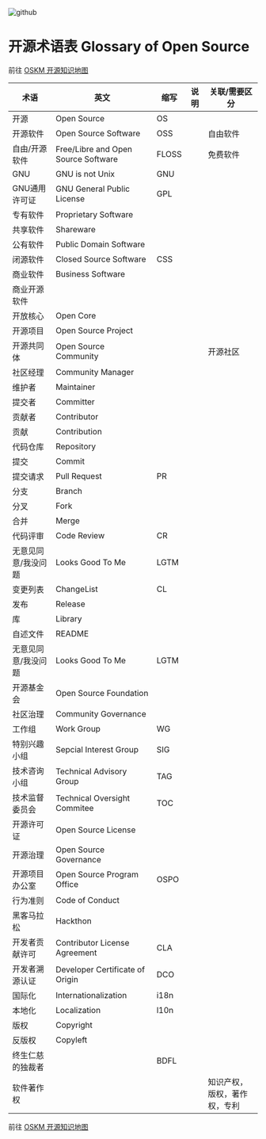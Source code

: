 ![github](https://img.shields.io/static/v1?label=OSKM&message=%E5%BC%80%E6%BA%90%E7%9F%A5%E8%AF%86%E5%9C%B0%E5%9B%BE&color=blue)

# 开源术语表 Glossary of Open Source 

前往 [OSKM 开源知识地图](https://github.com/OpenSourceKM/oskm/)

| 术语 | 英文 | 缩写 | 说明 | 关联/需要区分|
|----|----|----|----|----|
| 开源| Open Source| OS | | |
| 开源软件 | Open Source Software | OSS  |  | 自由软件|
| 自由/开源软件| Free/Libre and Open Source Software | FLOSS || 免费软件 |
| GNU | GNU is not Unix | GNU |||
| GNU通用许可证 | GNU General Public License | GPL |||
| 专有软件 | Proprietary Software ||||
| 共享软件 | Shareware ||||
| 公有软件 | Public Domain Software ||||
| 闭源软件| Closed Source Software | CSS |||
| 商业软件 | Business Software ||||
| 商业开源软件 |   ||||
| 开放核心 | Open Core ||||
| 开源项目 | Open Source Project ||||
| 开源共同体 | Open Source Community |||开源社区|
| 社区经理 | Community Manager ||||
| 维护者| Maintainer ||||
| 提交者| Committer ||||
| 贡献者| Contributor ||||
| 贡献 | Contribution ||||
| 代码仓库| Repository||||
| 提交| Commit ||||
| 提交请求| Pull Request | PR |||
| 分支| Branch ||||
| 分叉| Fork ||||
| 合并| Merge ||||
| 代码评审| Code Review | CR |||
| 无意见同意/我没问题 | Looks Good To Me | LGTM |||
| 变更列表 | ChangeList | CL |||
| 发布 | Release ||||
| 库 | Library ||||
| 自述文件 | README |||||
| 无意见同意/我没问题 | Looks Good To Me | LGTM |||
| 开源基金会| Open Source Foundation ||||
| 社区治理 | Community Governance ||||
| 工作组| Work Group |WG|||
| 特别兴趣小组| Sepcial Interest Group |SIG|||
| 技术咨询小组| Technical Advisory Group |TAG|||
| 技术监督委员会| Technical Oversight Commitee |TOC|||
| 开源许可证| Open Source License ||||
| 开源治理| Open Source Governance ||||
| 开源项目办公室| Open Source Program Office |OSPO|||
| 行为准则| Code of Conduct |||| 
| 黑客马拉松 | Hackthon ||||
| 开发者贡献许可 | Contributor License Agreement | CLA |||
| 开发者溯源认证 | Developer Certificate of Origin | DCO |||
| 国际化 | Internationalization | i18n |||
| 本地化 | Localization | l10n |||
| 版权 | Copyright ||||
| 反版权 | Copyleft ||||
| 终生仁慈的独裁者 |  | BDFL |||
| 软件著作权 | | | | 知识产权，版权，著作权，专利 |




前往 [OSKM 开源知识地图](https://github.com/OpenSourceKM/oskm/)
